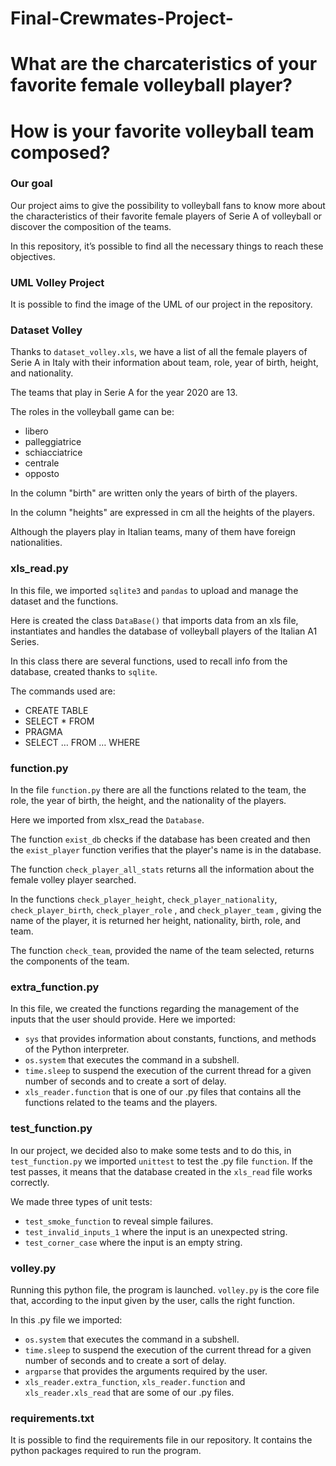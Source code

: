 # Final-Crewmates-Project-

# What are the charcateristics of your favorite female volleyball player?
# How is your favorite volleyball team composed?

### Our goal

Our project aims to give the possibility to volleyball fans to know more about the characteristics of their favorite female players of Serie A of volleyball or discover the composition of the teams.

In this repository, it’s possible to find all the necessary things to reach these objectives.

### UML Volley Project

It is possible to find the image of the UML of our project in the repository.

### Dataset Volley

Thanks to ```dataset_volley.xls```, we have a list of all the female players of Serie A in Italy with their information about team, role, year of birth, height, and nationality.

The teams that play in Serie A for the year 2020 are 13.

The roles in the volleyball game can be:
- libero
- palleggiatrice
- schiacciatrice
- centrale
- opposto

In the column "birth" are written only the years of birth of the players.

In the column "heights" are expressed in cm all the heights of the players.

Although the players play in Italian teams, many of them have foreign nationalities.

### xls_read.py

In this file, we imported ```sqlite3``` and ```pandas``` to upload and manage the dataset and the functions.

Here is created the class ```DataBase()``` that imports data from an xls file, instantiates and handles the database of volleyball players of the Italian A1 Series.

In this class there are several functions, used to recall info from the database, created thanks to ```sqlite```.

The commands used are:
- CREATE TABLE
- SELECT * FROM
- PRAGMA
- SELECT … FROM … WHERE 

### function.py

In the file ```function.py``` there are all the functions related to the team, the role, the year of birth, the height, and the nationality of the players.

Here we imported from xlsx_read the ```Database```.

The function ```exist_db``` checks if the database has been created and then the ```exist_player``` function verifies that the player's name is in the database.

The function ```check_player_all_stats``` returns all the information about the female volley player searched.

In the functions ```check_player_height```, ```check_player_nationality```, ```check_player_birth```, ```check_player_role``` , and ```check_player_team``` , giving the name of the player, it is returned her height, nationality, birth, role, and team.

The function ```check_team```, provided the name of the team selected, returns the components of the team.

### extra_function.py

In this file, we created the functions regarding the management of the inputs that the user should provide.
Here we imported:
- ```sys``` that provides information about constants, functions, and methods of the Python interpreter.
- ```os.system``` that executes the command in a subshell.
- ```time.sleep``` to suspend the execution of the current thread for a given number of seconds and to create a sort of delay.
- ```xls_reader.function``` that is one of our .py files that contains all the functions related to the teams and the players.

### test_function.py

In our project, we decided also to make some tests and to do this, in ```test_function.py``` we imported ```unittest``` to test the .py file ```function```. If the test passes, it means that the database created in the ```xls_read``` file works correctly.

We made three types of unit tests: 
- ```test_smoke_function``` to reveal simple failures.
- ```test_invalid_inputs_1``` where the input is an unexpected string.
- ```test_corner_case``` where the input is an empty string.

### volley.py

Running this python file, the program is launched. ```volley.py``` is the core file that, according to the input given by the user, calls the right function.

In this .py file we imported:
- ```os.system``` that executes the command in a subshell.
- ```time.sleep``` to suspend the execution of the current thread for a given number of seconds and to create a sort of delay.
- ```argparse``` that provides the arguments required by the user.
- ```xls_reader.extra_function```, ```xls_reader.function``` and ```xls_reader.xls_read``` that are some of our .py files.

### requirements.txt

It is possible to find the requirements file in our repository. It contains the python packages required to run the program.
